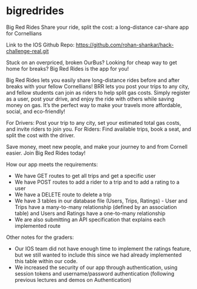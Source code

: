 # bigredrides

Big Red Rides
Share your ride, split the cost: a long-distance car-share app for Cornellians

Link to the IOS Github Repo: https://github.com/rohan-shankar/hack-challenge-real.git


Stuck on an overpriced, broken OurBus? Looking for cheap way to get home for breaks? Big Red Rides is the app for you! 

Big Red Rides lets you easily share long-distance rides before and after breaks with your fellow Cornellians! BRR lets you post your trips to any city, and fellow students can join as riders to help split gas costs. Simply register as a user, post your drive, and enjoy the ride with others while saving money on gas. It’s the perfect way to make your travels more affordable, social, and eco-friendly!

For Drivers: Post your trip to any city, set your estimated total gas costs, and invite riders to join you.
For Riders: Find available trips, book a seat, and split the cost with the driver.

Save money, meet new people, and make your journey to and from Cornell easier. Join Big Red Rides today!


How our app meets the requirements:
- We have GET routes to get all trips and get a specific user
- We have POST routes to add a rider to a trip and to add a rating to a user
- We have a DELETE route to delete a trip
- We have 3 tables in our database file (Users, Trips, Ratings) - User and Trips have a many-to-many relationship (defined by an association table) and Users and Ratings have a one-to-many relationship
- We are also submitting an API specification that explains each implemented route

Other notes for the graders:
- Our IOS team did not have enough time to implement the ratings feature, but we still wanted to include this since we had already implemented this table within our code. 
- We increased the security of our app through authentication, using session tokens and username/password authentication (following previous lectures and demos on Authentication)
